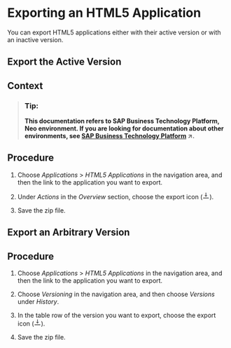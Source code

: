 <!-- loiod9ecb2813f5a40578086474e87d60a07 -->

# Exporting an HTML5 Application

You can export HTML5 applications either with their active version or with an inactive version.

 <a name="loio43f4224652ed4ef5819c9e83602a58cd"/>

<!-- loio43f4224652ed4ef5819c9e83602a58cd -->

## Export the Active Version



<a name="loio43f4224652ed4ef5819c9e83602a58cd__context_mg2_twf_blb"/>

## Context

> ### Tip:  
> **This documentation refers to SAP Business Technology Platform, Neo environment. If you are looking for documentation about other environments, see [SAP Business Technology Platform](https://help.sap.com/viewer/65de2977205c403bbc107264b8eccf4b/Cloud/en-US/6a2c1ab5a31b4ed9a2ce17a5329e1dd8.html "SAP Business Technology Platform (SAP BTP) is an integrated offering comprised of four technology portfolios: database and data management, application development and integration, analytics, and intelligent technologies. The platform offers users the ability to turn data into business value, compose end-to-end business processes, and build and extend SAP applications quickly.") :arrow_upper_right:.**



## Procedure

1.  Choose *Applications* \> *HTML5 Applications* in the navigation area, and then the link to the application you want to export.

2.  Under *Actions* in the *Overview* section, choose the export icon \(![](images/HTML5_app_export_icon_17205b4.png)\).

3.  Save the zip file.


 <a name="loio39a5edfa25614c4cba4b0fd591d73d7d"/>

<!-- loio39a5edfa25614c4cba4b0fd591d73d7d -->

## Export an Arbitrary Version



<a name="loio39a5edfa25614c4cba4b0fd591d73d7d__steps_wzb_ft2_tt"/>

## Procedure

1.  Choose *Applications* \> *HTML5 Applications* in the navigation area, and then the link to the application you want to export.

2.  Choose *Versioning* in the navigation area, and then choose *Versions* under *History*.

3.  In the table row of the version you want to export, choose the export icon \(![](images/HTML5_app_export_icon_17205b4.png)\).

4.  Save the zip file.


